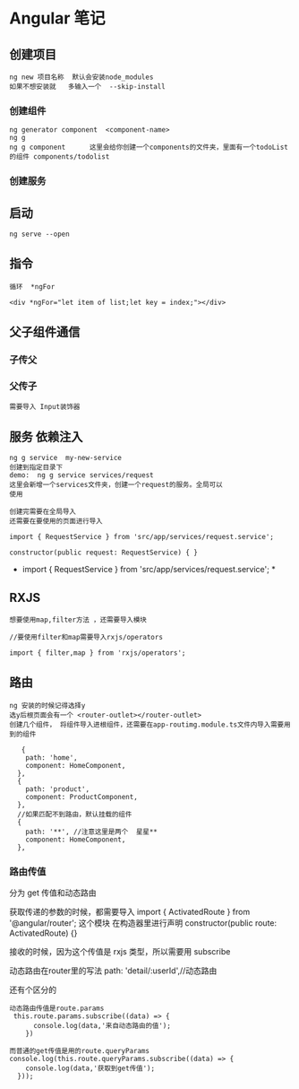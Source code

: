 <!--
 * @Author: your name
 * @Date: 2021-08-11 17:26:58
 * @LastEditTime: 2021-10-10 19:36:12
 * @LastEditors: Please set LastEditors
 * @Description: In User Settings Edit
 * @FilePath: /ngDemo/笔记.md
-->

# Angular 笔记

## 创建项目

    ng new 项目名称  默认会安装node_modules
    如果不想安装就   多输入一个  --skip-install

### 创建组件

    ng generator component  <component-name>
    ng g
    ng g component      这里会给你创建一个components的文件夹，里面有一个todoList的组件 components/todolist

### 创建服务

## 启动

    ng serve --open

## 指令

    循环  *ngFor

    <div *ngFor="let item of list;let key = index;"></div>

## 父子组件通信

### 子传父

### 父传子

    需要导入 Input装饰器

## 服务 依赖注入

    ng g service  my-new-service
    创建到指定目录下
    demo:  ng g service services/request
    这里会新增一个services文件夹，创建一个request的服务。全局可以
    使用

    创建完需要在全局导入
    还需要在要使用的页面进行导入

    import { RequestService } from 'src/app/services/request.service';

    constructor(public request: RequestService) { }

- import { RequestService } from 'src/app/services/request.service'; \*

## RXJS

    想要使用map,filter方法 ，还需要导入模块

    //要使用filter和map需要导入rxjs/operators

    import { filter,map } from 'rxjs/operators';

## 路由

    ng 安装的时候记得选择y
    选y后根页面会有一个 <router-outlet></router-outlet>
    创建几个组件， 将组件导入进根组件，还需要在app-routimg.module.ts文件内导入需要用到的组件

```
   {
    path: 'home',
    component: HomeComponent,
  },
  {
    path: 'product',
    component: ProductComponent,
  },
  //如果匹配不到路由，默认挂载的组件
  {
    path: '**', //注意这里是两个  星星**
    component: HomeComponent,
  },
```

### **路由传值**

分为 get 传值和动态路由

获取传递的参数的时候，都需要导入
import { ActivatedRoute } from '@angular/router';
这个模块
在构造器里进行声明  constructor(public route: ActivatedRoute) {}

接收的时候，因为这个传值是 rxjs 类型，所以需要用 subscribe

动态路由在router里的写法 path: 'detail/:userId',//动态路由

还有个区分的
```
动态路由传值是route.params
 this.route.params.subscribe((data) => {
      console.log(data,'来自动态路由的值');
    })

而普通的get传值是用的route.queryParams
console.log(this.route.queryParams.subscribe((data) => {
    console.log(data,'获取到get传值');
  }));

```
